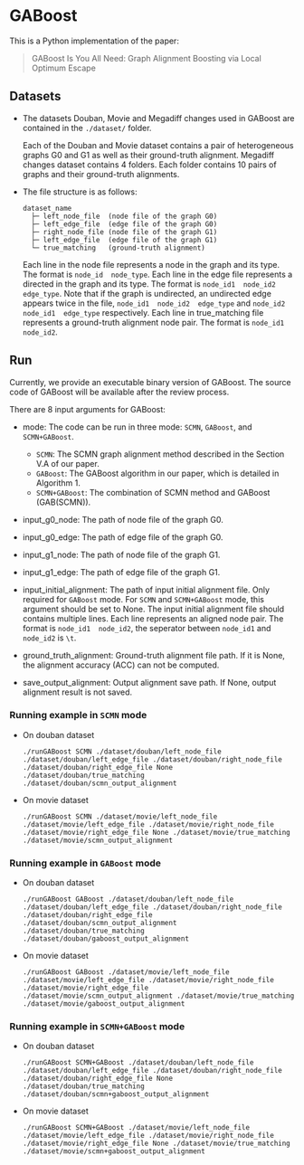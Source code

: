 # GABoost

This is a Python implementation of the paper:
> GABoost Is You All Need: Graph Alignment Boosting via Local Optimum Escape

## Datasets

- The datasets Douban, Movie and Megadiff changes used in GABoost are contained in the `./dataset/` folder. 

  Each of the Douban and Movie dataset contains a pair of heterogeneous graphs G0 and G1 as well as their ground-truth alignment.
  Megadiff changes dataset contains 4 folders. Each folder contains 10 pairs of graphs and their ground-truth alignments. 

- The file structure is as follows:
  ~~~
  dataset_name
    ├─ left_node_file  (node file of the graph G0)
    ├─ left_edge_file  (edge file of the graph G0)
    ├─ right_node_file (node file of the graph G1)
    ├─ left_edge_file  (edge file of the graph G1)
    └─ true_matching   (ground-truth alignment)
  ~~~
  
  Each line in the node file represents a node in the graph and its type. The format is `node_id  node_type`.
  Each line in the edge file represents a directed in the graph and its type. The format is `node_id1  node_id2  edge_type`. Note that if the graph is undirected, an undirected edge
  appears twice in the file, `node_id1  node_id2  edge_type` and `node_id2  node_id1  edge_type` respectively.
  Each line in true_matching file represents a ground-truth alignment node pair. The format is `node_id1  node_id2`.


## Run
Currently, we provide an executable binary version of GABoost. The source code of GABoost will be available after the review process.

There are 8 input arguments for GABoost:

  - mode: The code can be run in three mode: `SCMN`, `GABoost`, and `SCMN+GABoost`.
    - `SCMN`: The SCMN graph alignment method described in the Section V.A of our paper.
    - `GABoost`: The GABoost algorithm in our paper, which is detailed in Algorithm 1.
    - `SCMN+GABoost`: The combination of SCMN method and GABoost (GAB(SCMN)).
      
  - input_g0_node: The path of node file of the graph G0.
 
  - input_g0_edge: The path of edge file of the graph G0.
 
  - input_g1_node: The path of node file of the graph G1.
 
  - input_g1_edge: The path of edge file of the graph G1.

  - input_initial_alignment:  The path of input initial alignment file. Only required for `GABoost` mode. For `SCMN` and `SCMN+GABoost` mode, this argument should be set to None. The input initial alignment file should contains multiple lines. Each line represents an aligned node pair. The format is `node_id1  node_id2`, the seperator between `node_id1` and `node_id2` is `\t`.

  - ground_truth_alignment: Ground-truth alignment file path. If it is None, the alignment accuracy (ACC) can not be computed.

  - save_output_alignment: Output alignment save path. If None, output alignment result is not saved.

### Running example in `SCMN` mode

- On douban dataset
  ~~~
  ./runGABoost SCMN ./dataset/douban/left_node_file ./dataset/douban/left_edge_file ./dataset/douban/right_node_file ./dataset/douban/right_edge_file None ./dataset/douban/true_matching ./dataset/douban/scmn_output_alignment
  ~~~
  
- On movie dataset
  ~~~
  ./runGABoost SCMN ./dataset/movie/left_node_file ./dataset/movie/left_edge_file ./dataset/movie/right_node_file ./dataset/movie/right_edge_file None ./dataset/movie/true_matching ./dataset/movie/scmn_output_alignment
  ~~~

### Running example in `GABoost` mode

- On douban dataset
  ~~~
  ./runGABoost GABoost ./dataset/douban/left_node_file ./dataset/douban/left_edge_file ./dataset/douban/right_node_file ./dataset/douban/right_edge_file ./dataset/douban/scmn_output_alignment ./dataset/douban/true_matching ./dataset/douban/gaboost_output_alignment
  ~~~
  
- On movie dataset
  ~~~
  ./runGABoost GABoost ./dataset/movie/left_node_file ./dataset/movie/left_edge_file ./dataset/movie/right_node_file ./dataset/movie/right_edge_file ./dataset/movie/scmn_output_alignment ./dataset/movie/true_matching ./dataset/movie/gaboost_output_alignment
  ~~~

### Running example in `SCMN+GABoost` mode

- On douban dataset
  ~~~
  ./runGABoost SCMN+GABoost ./dataset/douban/left_node_file ./dataset/douban/left_edge_file ./dataset/douban/right_node_file ./dataset/douban/right_edge_file None ./dataset/douban/true_matching ./dataset/douban/scmn+gaboost_output_alignment
  ~~~
  
- On movie dataset
  ~~~
  ./runGABoost SCMN+GABoost ./dataset/movie/left_node_file ./dataset/movie/left_edge_file ./dataset/movie/right_node_file ./dataset/movie/right_edge_file None ./dataset/movie/true_matching ./dataset/movie/scmn+gaboost_output_alignment
  ~~~
